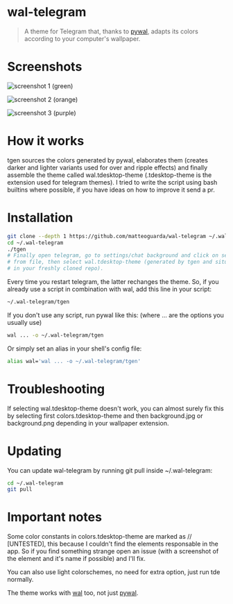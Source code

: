 # wal-telegram

> A theme for Telegram that, thanks to [pywal], adapts its colors according to your computer's wallpaper.

# Screenshots

![screenshot 1 (green)](https://i.imgur.com/yAex1hd.png)

![screenshot 2 (orange)](https://i.imgur.com/O5ISxeL.png)

![screenshot 3 (purple)](https://i.imgur.com/5mBVvrm.png)

# How it works

tgen sources the colors generated by pywal, elaborates them (creates darker and lighter variants used for over and ripple effects) and finally assemble the theme called wal.tdesktop-theme (.tdesktop-theme is the extension used for telegram themes).
I tried to write the script using bash builtins where possible, if you have ideas on how to improve it send a pr.

# Installation

```bash
git clone --depth 1 https://github.com/matteoguarda/wal-telegram ~/.wal-telegram
cd ~/.wal-telegram
./tgen
# Finally open telegram, go to settings/chat background and click on select
# from file, then select wal.tdesktop-theme (generated by tgen and situated
# in your freshly cloned repo).
```

Every time you restart telegram, the latter rechanges the theme.
So, if you already use a script in combination with wal, add this line in your script:

```bash
~/.wal-telegram/tgen
```

If you don't use any script, run pywal like this: (where ... are the options you usually use)

```bash
wal ... -o ~/.wal-telegram/tgen
```

Or simply set an alias in your shell's config file:

```bash
alias wal='wal ... -o ~/.wal-telegram/tgen'
```

# Troubleshooting

If selecting wal.tdesktop-theme doesn't work, you can almost surely fix this by selecting first colors.tdesktop-theme and then background.jpg or background.png depending in your wallpaper extension.

# Updating

You can update wal-telegram by running git pull inside ~/.wal-telegram:

```bash
cd ~/.wal-telegram
git pull
```

# Important notes

Some color constants in colors.tdesktop-theme are marked as // [UNTESTED], this because I couldn't find the elements responsable in the app.
So if you find something strange open an issue (with a screenshot of the element and it's name if possible) and I'll fix.

You can also use light colorschemes, no need for extra option, just run tde normally.

The theme works with [wal] too, not just [pywal].

[pywal]: https://github.com/dylanaraps/pywal
[wal]: https://github.com/dylanaraps/wal
